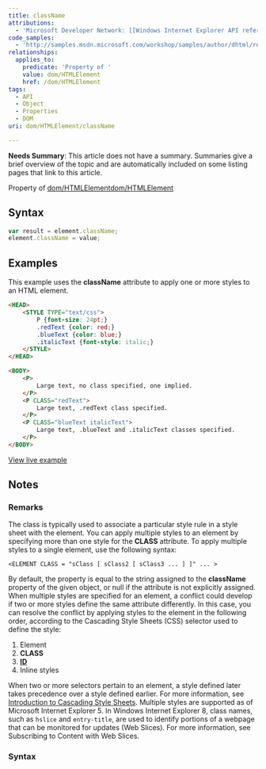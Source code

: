 ```yaml
---
title: className
attributions:
  - 'Microsoft Developer Network: [[Windows Internet Explorer API reference](http://msdn.microsoft.com/en-us/library/ie/hh828809%28v=vs.85%29.aspx) Article]'
code_samples:
  - 'http://samples.msdn.microsoft.com/workshop/samples/author/dhtml/refs/className.htm'
relationships:
  applies_to:
    predicate: 'Property of '
    value: dom/HTMLElement
    href: /dom/HTMLElement
tags:
  - API
  - Object
  - Properties
  - DOM
uri: dom/HTMLElement/className

---
```

**Needs Summary**: This article does not have a summary. Summaries give a brief overview of the topic and are automatically included on some listing pages that link to this article.

Property of [dom/HTMLElement](/dom/HTMLElement)[dom/HTMLElement](/dom/HTMLElement)

## Syntax

``` js
var result = element.className;
element.className = value;
```

## Examples

This example uses the **className** attribute to apply one or more styles to an HTML element.

``` html
<HEAD>
    <STYLE TYPE="text/css">
        P {font-size: 24pt;}
        .redText {color: red;}
        .blueText {color: blue;}
        .italicText {font-style: italic;}
    </STYLE>
</HEAD>

<BODY>
    <P>
        Large text, no class specified, one implied.
    </P>
    <P CLASS="redText">
        Large text, .redText class specified.
    </P>
    <P CLASS="blueText italicText">
        Large text, .blueText and .italicText classes specified.
    </P>
</BODY>
```

[View live example](http://samples.msdn.microsoft.com/workshop/samples/author/dhtml/refs/className.htm)

## Notes

### Remarks

The class is typically used to associate a particular style rule in a style sheet with the element. You can apply multiple styles to an element by specifying more than one style for the **CLASS** attribute. To apply multiple styles to a single element, use the following syntax:

    <ELEMENT CLASS = "sClass [ sClass2 [ sClass3 ... ] ]" ... >

By default, the property is equal to the string assigned to the **className** property of the given object, or null if the attribute is not explicitly assigned. When multiple styles are specified for an element, a conflict could develop if two or more styles define the same attribute differently. In this case, you can resolve the conflict by applying styles to the element in the following order, according to the Cascading Style Sheets (CSS) selector used to define the style:

1.  Element
2.  **CLASS**
3.  [**ID**](/html/attributes/id)
4.  Inline styles

When two or more selectors pertain to an element, a style defined later takes precedence over a style defined earlier. For more information, see [Introduction to Cascading Style Sheets](http://msdn.microsoft.com/en-us/library/240ww6sz(VS.71).aspx). Multiple styles are supported as of Microsoft Internet Explorer 5. In Windows Internet Explorer 8, class names, such as `hslice` and `entry-title`, are used to identify portions of a webpage that can be monitored for updates (Web Slices). For more information, see Subscribing to Content with Web Slices.

### Syntax
